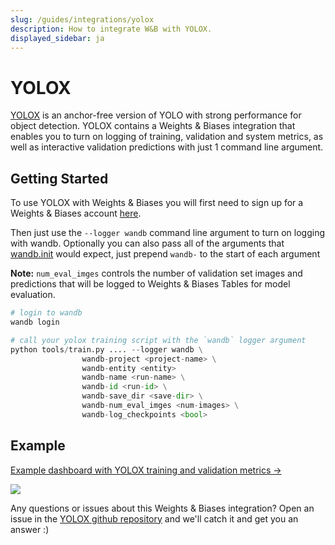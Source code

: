 ```yaml
---
slug: /guides/integrations/yolox
description: How to integrate W&B with YOLOX.
displayed_sidebar: ja
---
```


# YOLOX

[YOLOX](https://github.com/Megvii-BaseDetection/YOLOX) is an anchor-free version of YOLO with strong performance for object detection. YOLOX contains a Weights & Biases integration that enables you to turn on logging of training, validation and system metrics, as well as interactive validation predictions with just 1 command line argument.

## Getting Started

To use YOLOX with Weights & Biases you will first need to sign up for a Weights & Biases account [here](https://wandb.ai/site).

Then just use the `--logger wandb` command line argument to turn on logging with wandb. Optionally you can also pass all of the arguments that [wandb.init](../../track/launch.md) would expect, just prepend `wandb-` to the start of each argument

**Note:** `num_eval_imges` controls the number of validation set images and predictions that will be logged to Weights & Biases Tables for model evaluation.

```python
# login to wandb
wandb login

# call your yolox training script with the `wandb` logger argument
python tools/train.py .... --logger wandb \
                wandb-project <project-name> \
                wandb-entity <entity>
                wandb-name <run-name> \
                wandb-id <run-id> \
                wandb-save_dir <save-dir> \
                wandb-num_eval_imges <num-images> \
                wandb-log_checkpoints <bool>
```

## Example

[Example dashboard with YOLOX training and validation metrics ->](https://wandb.ai/manan-goel/yolox-nano/runs/3pzfeom)

![](/images/integrations/yolox_example_dashboard.png)

Any questions or issues about this Weights & Biases integration? Open an issue in the [YOLOX github repository](https://github.com/Megvii-BaseDetection/YOLOX) and we'll catch it and get you an answer :)
